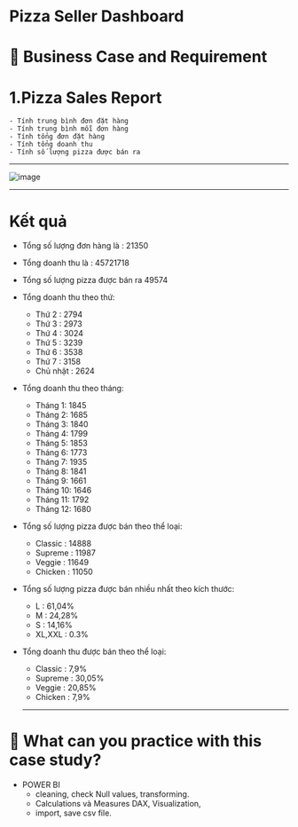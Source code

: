 #  Pizza Seller Dashboard

# :briefcase: Business Case and Requirement
#  1.Pizza Sales Report

    - Tính trung bình đơn đặt hàng
    - Tính trung bình mỗi đơn hàng
    - Tính tổng đơn đặt hàng
    - Tính tổng doanh thu
    - Tính số lượng pizza được bán ra
    
---
  ![image](https://github.com/quocquang/Marketing-Strategy-Analysis/assets/87820013/54518f53-3e18-4325-bd5e-3167e9e06a42)
  
---
   
   
# Kết quả 
- Tổng số lượng đơn hàng là : 21350
- Tổng doanh thu là : 45721718
- Tổng số lượng pizza được bán ra 49574
- Tổng doanh thu theo thứ:
    - Thứ 2 : 2794
    - Thứ 3 : 2973
    - Thứ 4 : 3024
    - Thứ 5 : 3239
    - Thứ 6 : 3538
    - Thứ 7 : 3158
    - Chủ nhật : 2624
- Tổng doanh thu theo tháng:
    - Tháng 1: 1845
    - Tháng 2: 1685
    - Tháng 3: 1840
    - Tháng 4: 1799
    - Tháng 5: 1853
    - Tháng 6: 1773
    - Tháng 7: 1935
    - Tháng 8: 1841
    - Tháng 9: 1661
    - Tháng 10: 1646
    - Tháng 11: 1792
    - Tháng 12: 1680
- Tổng số lượng pizza được bán theo thể loại:
    - Classic : 14888
    - Supreme : 11987
    - Veggie  : 11649
    - Chicken : 11050
 - Tổng số lượng pizza được bán nhiều nhất theo kích thước:
      - L : 61,04%
      - M : 24,28%
      - S : 14,16%
      - XL,XXL : 0.3% 
- Tổng doanh thu được bán theo thể loại:
   - Classic : 7,9%
   - Supreme : 30,05%
   - Veggie  : 20,85%
   - Chicken : 7,9%
  
  ---
  
# 🧾 What can you practice with this case study?
- POWER BI
  - cleaning, check Null values, transforming.
  - Calculations và Measures DAX, Visualization,  
  - import, save csv file. 

